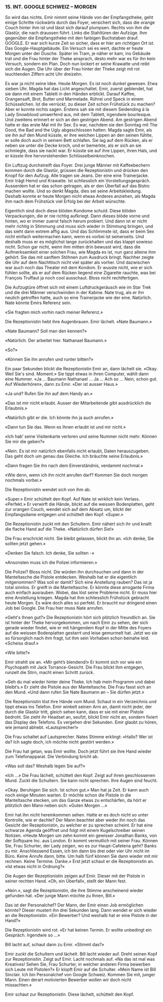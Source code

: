 ### 15. INT. GOOGLE SCHWEIZ – MORGEN

So wird das nichts. Emir nimmt seine Hände von der Empfangstheke, geht einige Schritte rückwärts durch das Foyer, versichert sich, dass die orange Couch hinter ihm ist und lässt sich darauf plumpsen. Rechts von ihm die Glastür, die nach draussen führt. Links die Stahltüren der Aufzüge. Ihm gegenüber die Empfangstheke mit den farbigen Buchstaben drauf. GOOGLE. Er war sich kurze Zeit so sicher, dass er hier am richtigen Ort ist. Das Google-Hauptgebäude. Ein Versuch sei es wert, dachte er heute Morgen unter der Dusche. Später im Tram, je näher er kam, ins Gebäude trat und die Frau hinter der Theke ansprach, desto mehr war es für ihn kein Versuch, sondern ein Plan. Doch nun lockert er seine Krawatte und reibt sich die Augen. Die Uhr über der Frau hinter der Theke zeigt mit rot leuchtenden Ziffern acht Uhr dreizehn.

Es war ja nicht seine Idee. Heute Morgen. Es ist noch dunkel gewesen. Etwa sieben Uhr. Magda hat das Licht angeschaltet. Emir, zuerst geblendet, hat sie dann mit einem Tablett in den Händen erblickt. Darauf Kaffee, Orangensaft, Brot, Butter und Marmelade. Rührei und Speck in einem Schüsselchen. Ist die verrückt, zu dieser Zeit schon Frühstück zu machen? Aber er konnte nichts sagen. Erstens sah sie mit diesem Seidending à la Lady Snowblood umwerfend aus, mit dem Tablett, irgendwie bourlesque. Und zweitens erinnert er sich an den gestrigen Abend. Am gestrigen Abend hatte er das erste Mal mit ihr Sex. Es war, nachdem sie den Sonntag mit The Good, the Bad and the Ugly abgeschlossen hatten. Magda sagte Emir, als sie ihn auf den Mund küsste, er ihre weichen Lippen an den seinen fühlte, er solle doch auch in seinem Bett schlafen. Sie lag auf dem Rücken, als er neben sie unter die Decke kroch, und er bemerkte, als er sich an sie schmiegte, dass sie nackt war. Er küsste sie auf ihre Lippen, ihren Hals, und er küsste ihre hervorstehenden Schlüsselbeinknochen.

Ein Luftzug durchstreift das Foyer. Drei junge Männer mit Kaffeebechern kommen durch die Glastür, grüssen die Rezeptionistin und drücken den Knopf für den Aufzug. Alle tragen sie Jeans. Der eine eine Trainerjacke. Emir trägt Hemd und Krawatte. Ist schliesslich ein Vorstellungsgespräch. Ausserdem hat er das schon getragen, als er den Überfall auf das Bistro machen wollte. Und so denkt Magda, dies sei seine Arbeitskleidung. Deshalb konnte er heute Morgen nicht etwas Anderes anziehen, als Magda ihm nach dem Frühstück viel Erfolg bei der Arbeit wünschte.

Eigentlich sind doch diese blöden Kondome schuld. Diese blöden Verpackungen, die er nie richtig aufkriegt. Dann dieses blöde vorne und hinten, wo er immer zuerst falsch herum probiert. Und dann ist er nicht mehr richtig in Stimmung und muss sich wieder in Stimmung bringen, und das sieht dann extrem affig aus. Und das Schlimmste ist, dass er beim Sex nicht einfach weitermachen kann, wenn es vorbei ist seinerseits. Und deshalb muss er es möglichst lange zurückhalten und das klappt sowieso nicht. Schon gar nicht, wenn ihm mitten drin bewusst wird, dass die Aufmerksamkeit einer solchen Frau, wie Magda es ist, nun ganz alleine ihm gehört. Sie das mit sanftem Stöhnen zum Ausdruck bringt. Nachher zeigte die Uhr auf dem Nachttisch nicht viel später als vorher. Und dazwischen war auch noch das Theater mit dem Kondom. Er wusste nicht, wie er sich fühlen sollte, als er auf dem Rücken liegend eine Zigarette rauchte, was bei François Truffaut ja noch cool ausschaut. Bloss nicht rechtfertigen.

Die Aufzugtüre öffnet sich mit einem Luftdruckgeräusch wie im Star Trek und die drei Männer verschwinden in der Kabine. Nate trug, als er ihn neulich getroffen hatte, auch so eine Trainerjacke wie der eine. Natürlich. Nate könnte Emirs Referenz sein.

«Sie fragten mich vorhin nach meiner Referenz.»

Die Rezeptionistin hebt ihre Augenbrauen. Emir lächelt. «Nate Baumann.»

«Nate Baumann? Soll man den kennen?»

«Natürlich. Der arbeitet hier. Nathanael Baumann.»

«So?»

«Können Sie ihn anrufen und runter bitten?»

Ein paar Sekunden blickt die Rezeptionistin Emir an, dann lächelt sie. «Okay. Weil Sie's sind. Moment.» Sie tippt etwas in ihren Computer, wählt dann eine Nummer. «Ja ... Baumann Nathanael ... Ja ... Ach so ... Nein, schon gut. Auf Wiederhören», dann zu Emir. «Der ist ausser Haus.»

«Ja und? Rufen Sie ihn auf dem Handy an.»

«Das ist mir nicht erlaubt. Ausser der Mitarbeitende gibt ausdrücklich die Erlaubnis.»

«Natürlich gibt er die. Ich könnte ihn ja auch anrufen.»

«Dann tun Sie das. Wenn es Ihnen erlaubt ist und mir nicht.»

«Ich hab’ seine Visitenkarte verloren und seine Nummer nicht mehr. Können Sie mir die geben?»

«Nein. Es ist mir natürlich ebenfalls nicht erlaubt, Daten herauszugeben. Das geht doch um genau das Gleiche. Ich bräuchte seine Erlaubnis.»

«Dann fragen Sie ihn nach dem Einverständnis, verdammt nochmal.»

«Wie denn, wenn ich ihn nicht anrufen darf? Kommen Sie doch morgen nochmals vorbei.»

Die Rezeptionistin wendet sich von ihm ab.

«Super.» Emir schüttelt den Kopf. Auf Nate ist wirklich kein Verlass. «Perfekt.» Er verwirft die Hände, blickt auf die weissen Bodenplatten, geht zur orangen Couch, wendet sich auf dem Absatz um, blickt der Empfangsdame entgegen und schüttelt den Kopf. «Super.»

Die Rezeptionistin zuckt mit den Schultern. Emir nähert sich ihr und knallt die flache Hand auf die Theke. «Natürlich dürfen Sie!»

Die Frau erschrickt nicht. Sie bleibt gelassen, blickt ihn an. «Ich denke, Sie sollten jetzt gehen.»

«Denken Sie falsch. Ich denke, Sie sollten -»

«Ansonsten muss ich die Polizei informieren.»

Die Polizei? Bloss nicht. Die würden ihn durchsuchen und dann in der Manteltasche die Pistole entdecken. Weshalb hat er die eigentlich mitgenommen? Was soll er damit? Sich eine Anstellung rauben? Das ist ja total sinnlos. Er greift in die Manteltasche. Er könnte diese arrogante Firma auch einfach ausrauben. Wobei, das löst seine Probleme nicht. Er muss hier eine Anstellung kriegen. Magda hat ihm schliesslich Frühstück gebracht heute Morgen. Es wäre doch alles so perfekt. Er braucht nur dringend einen Job bei Google. Die Frau hier muss Nate anrufen.

«Geht's Ihnen gut?» Die Rezeptionistin hört sich plötzlich freundlich an. Sie ist hinter der Theke hervorgekommen, um nach Emir zu sehen, der sich gerade wieder findet, wie er mit hängendem Kopf in der Mitte des Foyers auf die weissen Bodenplatten gestarrt und leise gemurmelt hat. Jetzt wo sie so fürsorglich nach ihm fragt, tut ihm sein Vorhaben schon beinahe leid. «Scheiss drauf.»

«Wie bitte?»

Emir strahlt sie an. «Mir geht’s blendend!» Er kommt sich vor wie ein Psychopath mit Jack Torrance-Gesicht. Die Frau blickt ihm entgegen, runzelt die Stirn, macht einen Schritt zurück.

«Geh du mal wieder hinter deine Theke. Ich hab mein Programm und dabei bleibt‘s.» Er zieht die Pistole aus der Manteltasche. Die Frau fasst sich an den Mund. «Und dann rufen Sie Nate Baumann an – Sie dürfen jetzt.»

Die Rezeptionistin löst ihre Hände vom Mund. Schaut in ein Verzeichnis und tippt etwas ins Telefon. Emir winkelt seinen Arm an, damit nicht jeder, der durch die Glastür tritt, gleich sehen kann, dass er sie mit einer Pistole bedroht. Sie zieht ihr Headset an, seufzt, blickt Emir nicht an, sondern fixiert das Display des Telefons. Es vergehen drei Sekunden. Emir glaubt zu hören, wie jemand abhebt. «Lautsprecher!»

Die Frau schaltet auf Lautsprecher. Nates Stimme erklingt: «Hallo? Wer ist da? Ich sagte doch, ich möchte nicht gestört werden.»

Die Frau hat getan, was Emir wollte. Doch jetzt führt sie ihre Hand wieder zum Telefonapparat. Die Verbindung bricht ab.

«Was soll das? Weshalb legen Sie auf?»

«Ich ...» Die Frau lächelt, schüttelt den Kopf. Zeigt auf ihren geschlossenen Mund. Zuckt die Schultern. Sie kann nicht sprechen. Ihre Augen sind feucht.

«Okay. Beruhigen Sie sich. Ist schon gut.» Man hat ja Zeit. Er kann auch noch einige Minuten warten. Er möchte schon die Pistole in die Manteltasche stecken, um das Ganze etwas zu entschärfen, da hört er plötzlich den Mann neben sich: «Guten Morgen ...»

Emir hat ihn nicht hereinkommen sehen. Hatte er es doch nicht so unter Kontrolle, wie er dachte? Der Mann beachtet aber weder ihn noch das Gesicht der Rezeptionistin, zu welcher er zu sprechen scheint. Er hat eine schwarze Agenda geöffnet und folgt mit einem Kugelschreiber seinen Notizen. «Heute Morgen um zehn kommt ein gewisser Jonathan Banks, von der Softquare Inc. aus London. Er kommt vermutlich mit seiner Frau. Können Sie, Frau Schurter, der Lady zeigen, wo es zur Haupt-Cafeteria geht? Banks zu mir. Anschliessend Essen, ich bin dann bis drei oder vier Uhr nicht im Büro. Keine Anrufe dann, bitte. Um halb fünf können Sie dann wieder mit mir rechnen. Keine Termine. Danke.» Erst jetzt schaut er die Rezeptionistin an. «Ist etwas nicht in Ordnung?»

Die Augen der Rezeptionistin zeigen auf Emir. Dieser mit der Pistole in seiner rechten Hand. «Oh, ein Überfall», stellt der Mann fest.

«Nein.», sagt die Rezeptionistin, die ihre Stimme anscheinend wieder gefunden hat. «Der junge Mann möchte zu Ihnen, Bill.»

Das ist der Personalchef? Der Mann, der Emir einen Job ermöglichen könnte? Dieser mustert ihn drei Sekunden lang. Dann wendet er sich wieder an die Rezeptionistin. «Ein Bewerber? Und weshalb hat er eine Pistole in der Hand?»

Die Rezeptionistin wird rot. «Er hat keinen Termin. Er wollte unbedingt ein Gespräch. Irgendwie so ...»

Bill lacht auf, schaut dann zu Emir. «Stimmt das?»

Emir zuckt die Schultern und lächelt. Bill lacht wieder auf. Dreht seinen Kopf zur Rezeptionistin. Zeigt auf Emir. Lacht nochmals auf. «Na das ist mal was Kreatives! Sehen Sie, Frau Schurter, in welcher anderen Firma bewerben sich Leute mit Pistolen?» Er klopft Emir auf die Schulter. «Mein Name ist Bill Sinclair. Ich bin Personalchef von Google Schweiz. Kommen Sie mit, junger Mann. Einen derart motivierten Bewerber wollen wir doch nicht missachten.»

Emir schaut zur Rezeptionistin. Diese lächelt, schüttelt den Kopf.
